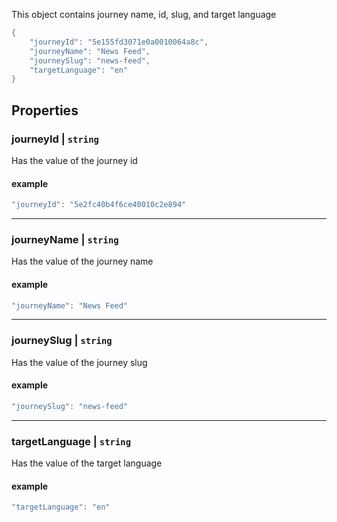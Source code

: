 
This object contains journey name, id, slug, and target language

 

 

 

``` java
{
    "journeyId": "5e155fd3071e0a0010064a8c",
    "journeyName": "News Feed",
    "journeySlug": "news-feed",
    "targetLanguage": "en"
}
```

 

 

## Properties

### journeyId \| `string`

Has the value of the journey id

#### example

 

 

``` java
"journeyId": "5e2fc40b4f6ce40010c2e894"
```

 

 

------------------------------------------------------------------------

### journeyName \| `string`

Has the value of the journey name

#### example

 

 

``` java
"journeyName": "News Feed"
```

 

 

------------------------------------------------------------------------

### journeySlug \| `string`

Has the value of the journey slug

#### example

 

 

``` java
"journeySlug": "news-feed"
```

 

 

------------------------------------------------------------------------

### targetLanguage \| `string`

Has the value of the target language

#### example

 

 

``` java
"targetLanguage": "en"
```

 

 
